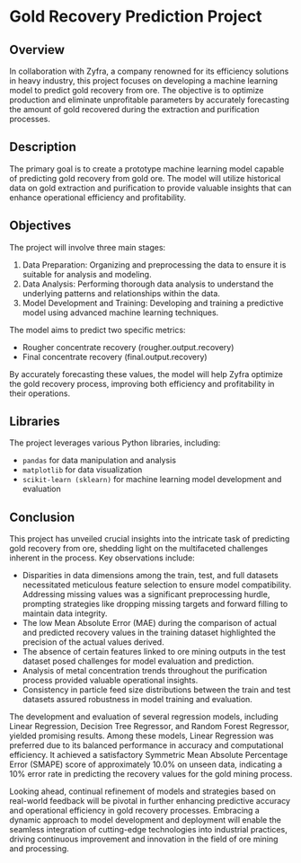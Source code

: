 # Gold Recovery Prediction Project

## Overview
In collaboration with Zyfra, a company renowned for its efficiency solutions in heavy industry, this project focuses on developing a machine learning model to predict gold recovery from ore. The objective is to optimize production and eliminate unprofitable parameters by accurately forecasting the amount of gold recovered during the extraction and purification processes.

## Description
The primary goal is to create a prototype machine learning model capable of predicting gold recovery from gold ore. The model will utilize historical data on gold extraction and purification to provide valuable insights that can enhance operational efficiency and profitability.

## Objectives
The project will involve three main stages:
1) Data Preparation: Organizing and preprocessing the data to ensure it is suitable for analysis and modeling.
2) Data Analysis: Performing thorough data analysis to understand the underlying patterns and relationships within the data.
3) Model Development and Training: Developing and training a predictive model using advanced machine learning techniques.

The model aims to predict two specific metrics:
- Rougher concentrate recovery (rougher.output.recovery)
- Final concentrate recovery (final.output.recovery)

By accurately forecasting these values, the model will help Zyfra optimize the gold recovery process, improving both efficiency and profitability in their operations.

## Libraries
The project leverages various Python libraries, including:
- `pandas` for data manipulation and analysis
- `matplotlib` for data visualization
- `scikit-learn (sklearn)` for machine learning model development and evaluation

## Conclusion
This project has unveiled crucial insights into the intricate task of predicting gold recovery from ore, shedding light on the multifaceted challenges inherent in the process. Key observations include:
- Disparities in data dimensions among the train, test, and full datasets necessitated meticulous feature selection to ensure model compatibility.
Addressing missing values was a significant preprocessing hurdle, prompting strategies like dropping missing targets and forward filling to maintain data integrity.
- The low Mean Absolute Error (MAE) during the comparison of actual and predicted recovery values in the training dataset highlighted the precision of the actual values derived.
- The absence of certain features linked to ore mining outputs in the test dataset posed challenges for model evaluation and prediction.
- Analysis of metal concentration trends throughout the purification process provided valuable operational insights.
- Consistency in particle feed size distributions between the train and test datasets assured robustness in model training and evaluation.

The development and evaluation of several regression models, including Linear Regression, Decision Tree Regressor, and Random Forest Regressor, yielded promising results. Among these models, Linear Regression was preferred due to its balanced performance in accuracy and computational efficiency. It achieved a satisfactory Symmetric Mean Absolute Percentage Error (SMAPE) score of approximately 10.0% on unseen data, indicating a 10% error rate in predicting the recovery values for the gold mining process.

Looking ahead, continual refinement of models and strategies based on real-world feedback will be pivotal in further enhancing predictive accuracy and operational efficiency in gold recovery processes. Embracing a dynamic approach to model development and deployment will enable the seamless integration of cutting-edge technologies into industrial practices, driving continuous improvement and innovation in the field of ore mining and processing.

